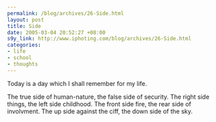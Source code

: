 ```yaml
--- 
permalink: /blog/archives/26-Side.html
layout: post
title: Side
date: 2005-03-04 20:52:27 +08:00
s9y_link: http://www.iphoting.com/blog/archives/26-Side.html
categories: 
- life
- school
- thoughts
---
```

<p class="whiteline"><p>Today is a day which I shall remember for my life.</p>
</p><p class="break"><p>The true side of human-nature, the false side of security. The right side things, the left side childhood. The front side fire, the rear side of involvment. The up side against the ciff, the down side of the sky.</p></p>
